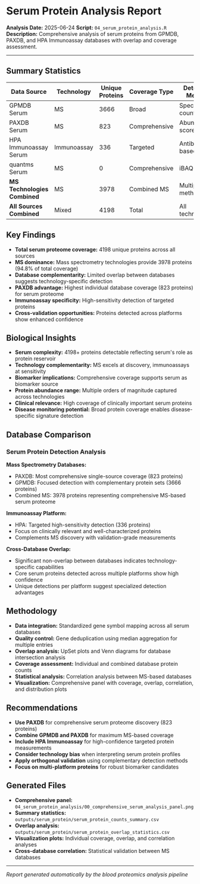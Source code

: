 # Serum Protein Analysis Report

**Analysis Date:** 2025-06-24
**Script:** `04_serum_protein_analysis.R`
**Description:** Comprehensive analysis of serum proteins from GPMDB, PAXDB, and HPA Immunoassay databases with overlap and coverage assessment.

---

## Summary Statistics

| Data Source | Technology | Unique Proteins | Coverage Type | Detection Method |
|-------------|------------|-----------------|---------------|------------------|
| GPMDB Serum | MS | 3666 | Broad | Spectral counting |
| PAXDB Serum | MS | 823 | Comprehensive | Abundance scores |
| HPA Immunoassay Serum | Immunoassay | 336 | Targeted | Antibody-based |
| quantms Serum | MS | 0 | Comprehensive | iBAQ |
| **MS Technologies Combined** | MS | 3978 | Combined MS | Multiple MS methods |
| **All Sources Combined** | Mixed | 4198 | Total | All technologies |

## Key Findings

- **Total serum proteome coverage:** 4198 unique proteins across all sources
- **MS dominance:** Mass spectrometry technologies provide 3978 proteins (94.8% of total coverage)
- **Database complementarity:** Limited overlap between databases suggests technology-specific detection
- **PAXDB advantage:** Highest individual database coverage (823 proteins) for serum proteome
- **Immunoassay specificity:** High-sensitivity detection of targeted proteins
- **Cross-validation opportunities:** Proteins detected across platforms show enhanced confidence

## Biological Insights

- **Serum complexity:** 4198+ proteins detectable reflecting serum's role as protein reservoir
- **Technology complementarity:** MS excels at discovery, immunoassays at sensitivity
- **Biomarker implications:** Comprehensive coverage supports serum as biomarker source
- **Protein abundance range:** Multiple orders of magnitude captured across technologies
- **Clinical relevance:** High coverage of clinically important serum proteins
- **Disease monitoring potential:** Broad protein coverage enables disease-specific signature detection

## Database Comparison

### Serum Protein Detection Analysis

**Mass Spectrometry Databases:**
- PAXDB: Most comprehensive single-source coverage (823 proteins)
- GPMDB: Focused detection with complementary protein sets (3666 proteins)
- Combined MS: 3978 proteins representing comprehensive MS-based serum proteome

**Immunoassay Platform:**
- HPA: Targeted high-sensitivity detection (336 proteins)
- Focus on clinically relevant and well-characterized proteins
- Complements MS discovery with validation-grade measurements

**Cross-Database Overlap:**
- Significant non-overlap between databases indicates technology-specific capabilities
- Core serum proteins detected across multiple platforms show high confidence
- Unique detections per platform suggest specialized detection advantages

## Methodology

- **Data integration:** Standardized gene symbol mapping across all serum databases
- **Quality control:** Gene deduplication using median aggregation for multiple entries
- **Overlap analysis:** UpSet plots and Venn diagrams for database intersection analysis
- **Coverage assessment:** Individual and combined database protein counts
- **Statistical analysis:** Correlation analysis between MS-based databases
- **Visualization:** Comprehensive panel with coverage, overlap, correlation, and distribution plots

## Recommendations

- **Use PAXDB** for comprehensive serum proteome discovery (823 proteins)
- **Combine GPMDB and PAXDB** for maximum MS-based coverage
- **Include HPA Immunoassay** for high-confidence targeted protein measurements
- **Consider technology bias** when interpreting serum protein profiles
- **Apply orthogonal validation** using complementary detection methods
- **Focus on multi-platform proteins** for robust biomarker candidates

## Generated Files

- **Comprehensive panel:** `04_serum_protein_analysis/00_comprehensive_serum_analysis_panel.png`
- **Summary statistics:** `outputs/serum_protein/serum_protein_counts_summary.csv`
- **Overlap analysis:** `outputs/serum_protein/serum_protein_overlap_statistics.csv`
- **Visualization plots:** Individual coverage, overlap, and correlation analyses
- **Cross-database correlation:** Statistical validation between MS databases

---
*Report generated automatically by the blood proteomics analysis pipeline*

